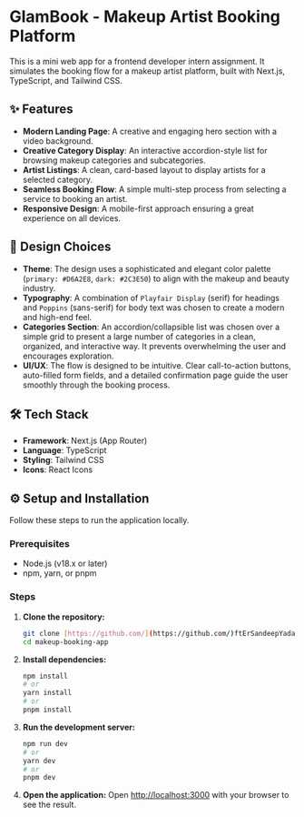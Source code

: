 # GlamBook - Makeup Artist Booking Platform

This is a mini web app for a frontend developer intern assignment. It simulates the booking flow for a makeup artist platform, built with Next.js, TypeScript, and Tailwind CSS.

## ✨ Features

-   **Modern Landing Page**: A creative and engaging hero section with a video background.
-   **Creative Category Display**: An interactive accordion-style list for browsing makeup categories and subcategories.
-   **Artist Listings**: A clean, card-based layout to display artists for a selected category.
-   **Seamless Booking Flow**: A simple multi-step process from selecting a service to booking an artist.
-   **Responsive Design**: A mobile-first approach ensuring a great experience on all devices.

## 🎨 Design Choices

-   **Theme**: The design uses a sophisticated and elegant color palette (`primary: #D6A2E8`, `dark: #2C3E50`) to align with the makeup and beauty industry.
-   **Typography**: A combination of `Playfair Display` (serif) for headings and `Poppins` (sans-serif) for body text was chosen to create a modern and high-end feel.
-   **Categories Section**: An accordion/collapsible list was chosen over a simple grid to present a large number of categories in a clean, organized, and interactive way. It prevents overwhelming the user and encourages exploration.
-   **UI/UX**: The flow is designed to be intuitive. Clear call-to-action buttons, auto-filled form fields, and a detailed confirmation page guide the user smoothly through the booking process.

## 🛠️ Tech Stack

-   **Framework**: Next.js (App Router)
-   **Language**: TypeScript
-   **Styling**: Tailwind CSS
-   **Icons**: React Icons

## ⚙️ Setup and Installation

Follow these steps to run the application locally.

### Prerequisites

-   Node.js (v18.x or later)
-   npm, yarn, or pnpm

### Steps

1.  **Clone the repository:**
    ```bash
    git clone [https://github.com/](https://github.com/)ftErSandeepYadav/makeup-booking-app.git
    cd makeup-booking-app
    ```

2.  **Install dependencies:**
    ```bash
    npm install
    # or
    yarn install
    # or
    pnpm install
    ```

3.  **Run the development server:**
    ```bash
    npm run dev
    # or
    yarn dev
    # or
    pnpm dev
    ```

4.  **Open the application:**
    Open [http://localhost:3000](http://localhost:3000) with your browser to see the result.

